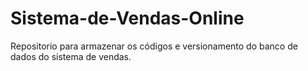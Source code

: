 # Sistema-de-Vendas-Online
Repositorio para armazenar os códigos e versionamento do banco de dados do sistema de vendas.

